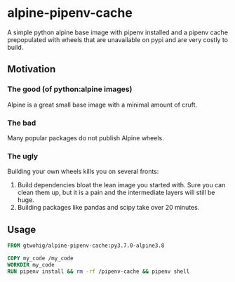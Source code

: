 # alpine-pipenv-cache
A simple python alpine base image with pipenv installed and a pipenv cache prepopulated with wheels that are unavailable 
on pypi and are very costly to build.

## Motivation
### The good (of python:alpine images)
Alpine is a great small base image with a minimal amount of cruft.

### The bad
Many popular packages do not publish Alpine wheels.

### The ugly
Building your own wheels kills you on several fronts:
1. Build dependencies bloat the lean image you started with. Sure you can clean them up, but it is a pain and the 
intermediate layers will still be huge.
2. Building packages like pandas and scipy take over 20 minutes.

## Usage

```dockerfile
FROM gtwohig/alpine-pipenv-cache:py3.7.0-alpine3.8

COPY my_code /my_code
WORKDIR my_code
RUN pipenv install && rm -rf /pipenv-cache && pipenv shell

```